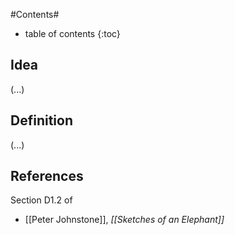 
#Contents#
* table of contents
{:toc}

## Idea

(...)

## Definition

(...)

## References

Section D1.2 of 

* [[Peter Johnstone]], _[[Sketches of an Elephant]]_

